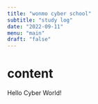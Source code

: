 ```yaml
---
title: "wonmo cyber school"
subtitle: "study log"
date: "2022-09-11"
menu: "main"
draft: "false"
---
```


# content

Hello Cyber World!
